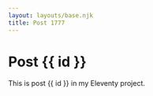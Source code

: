 ```yaml
---
layout: layouts/base.njk
title: Post 1777
---
```


# Post {{ id }}

This is post {{ id }} in my Eleventy project.
